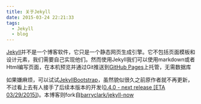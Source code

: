 ```yaml
---
title: 关于Jekyll
date: 2015-03-24 22:21:33
tags:
  - Jekyll
  - blog
---
```


[Jekyll](http://jekyllrb.com/)并不是一个博客软件，它只是一个静态网页生成引擎。它不包括页面模板和设计元素，我们需要自己实现他们。然而使用Jekyll我们可以使用markdown或者Html编写页面，在本机预览并通过Git推送到[GitHub Pages](https://pages.github.com/)上托管，无需数据库

如果嫌麻烦，可以试试[JekyllBootstrap](http://jekyllbootstrap.com/)，虽然貌似很久之前原作者就不再更新，不过看上去有人接手了后续本版本的开发([0.4.0 - next release [ETA 03/29/2015]](https://github.com/plusjade/jekyll-bootstrap/))。本博客则fork自[barryclark/jekyll-now](https://github.com/barryclark/jekyll-now)